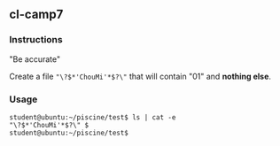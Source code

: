 ## cl-camp7

### Instructions

"Be accurate"

Create a file `"\?$*'ChouMi'*$?\"` that will contain "01" and **nothing else**.

### Usage

```console
student@ubuntu:~/piscine/test$ ls | cat -e
"\?$*'ChouMi'*$?\" $
student@ubuntu:~/piscine/test$
```
